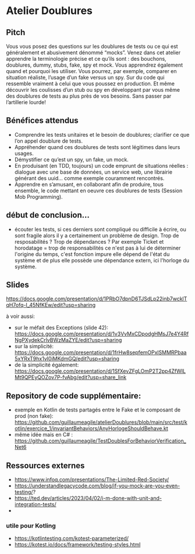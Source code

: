# Atelier Doublures

## Pitch 

Vous vous posez des questions sur les doublures de tests ou ce qui est généralement et abusivement dénommé “mocks”.
Venez dans cet atelier apprendre la terminologie précise et ce qu’ils sont : des bouchons, doublures, dummy, stubs, fake, spy et mock. Vous apprendrez également quand et pourquoi les utiliser.
Vous pourrez, par exemple, comparer en situation réaliste, l’usage d’un fake versus un spy. Sur du code qui ressemble vraiment à celui que vous poussez en production. Et même découvrir les coulisses d’un stub ou spy en développant par vous même des doublures de tests au plus près de vos besoins. Sans passer par l’artillerie lourde! 

## Bénéfices attendus

- Comprendre les tests unitaires et le besoin de doublures; clarifier ce que l’on appel doublure de tests.
- Appréhender quand ces doublures de tests sont légitimes dans leurs usages.
- Démystifier ce qu’est un spy, un fake, un mock.
- En produisant (en TDD, toujours) un code emprunt de situations réelles : dialogue avec une base de données, un service web, une librairie générant des uuid… comme exemple couramment rencontrés.
- Apprendre en s’amusant, en collaborant afin de produire, tous ensemble, le code mettant en oeuvre ces doublures de tests (Session Mob Programming). 



## début de conclusion... 

- écouter les tests, si ces derniers sont compliqué ou difficile à écrire, ou sont fragile alors il y a certainement un 
problème de design. Trop de resposabilités ? Trop de dépendances ? Par exemple Ticket et horodatage = trop de responsabilités ce n'est pas à lui de déterminer l'origine du temps, 
c'est fonction impure elle dépend de l'état du système et de plus elle possède une dépendance extern, ici l'horloge du système.

## Slides

https://docs.google.com/presentation/d/1PRbO7dpnD6TJSdLp22inb7wcklTqH7ofq-I_45NfKEw/edit?usp=sharing

à voir aussi:
 -  sur le méfait des Exceptions (slide 42): https://docs.google.com/presentation/d/1v3VvMxCDpodgHMsJ7e4Y4RfNgPXydekCrlvBWzMaZYE/edit?usp=sharing 
 - sur la simplicité: https://docs.google.com/presentation/d/1frHw8sepfemOPxlSMMRPbaa5xYRxT9hx1vI0iMKdmGQ/edit?usp=sharing
 - de la simplicité également: https://docs.google.com/presentation/d/1SfXevZFgLOmP2T2pp4ZfWILMt9QPEyQOZov7P-fvAbg/edit?usp=share_link

## Repository de code supplémentaire:

 - exemple en Kotlin de tests partagés entre le Fake et le composant de prod (non fake): https://github.com/guillaumeagile/atelierDoublures/blob/main/src/test/kotlin/exercice_1/invariantBehaviors/AnyHorlogeShouldBehave.kt
 - même idée mais en C# : https://github.com/guillaumeagile/TestDoublesForBehaviorVerification_Net6


## Ressources externes

 - https://www.infoq.com/presentations/The-Limited-Red-Society/
 - https://understandlegacycode.com/blog/if-you-mock-are-you-even-testing/?
 - https://ted.dev/articles/2023/04/02/i-m-done-with-unit-and-integration-tests/
 - 
 
### utile pour Kotling
 - https://kotlintesting.com/kotest-parameterized/
 - https://kotest.io/docs/framework/testing-styles.html
